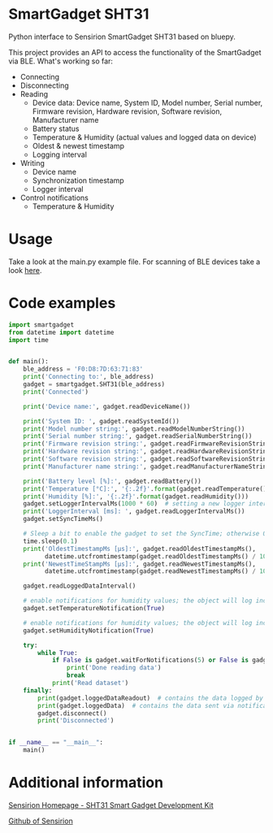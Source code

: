 # SmartGadget SHT31

Python interface to Sensirion SmartGadget SHT31 based on bluepy.

This project provides an API to access the functionality of the SmartGadget via BLE.
What's working so far:
  - Connecting
  - Disconnecting
  - Reading
    - Device data: Device name, System ID, Model number, Serial number, Firmware revision, Hardware revision, Software revision, Manufacturer name
    - Battery status
    - Temperature & Humidity (actual values and logged data on device)
    - Oldest & newest timestamp
    - Logging interval
  - Writing
    - Device name
    - Synchronization timestamp
    - Logger interval
- Control notifications
    - Temperature & Humidity

# Usage

Take a look at the main.py example file. For scanning of BLE devices take a look [here](https://ianharvey.github.io/bluepy-doc/scanner.html#sample-code "Documentation of bluepy scanner class").


# Code examples
```python
import smartgadget
from datetime import datetime
import time


def main():
    ble_address = 'F0:D8:7D:63:71:83'
    print('Connecting to:', ble_address)
    gadget = smartgadget.SHT31(ble_address)
    print('Connected')

    print('Device name:', gadget.readDeviceName())

    print('System ID: ', gadget.readSystemId())
    print('Model number string:', gadget.readModelNumberString())
    print('Serial number string:', gadget.readSerialNumberString())
    print('Firmware revision string:', gadget.readFirmwareRevisionString())
    print('Hardware revision string:', gadget.readHardwareRevisionString())
    print('Software revision string:', gadget.readSoftwareRevisionString())
    print('Manufacturer name string:', gadget.readManufacturerNameString())

    print('Battery level [%]:', gadget.readBattery())
    print('Temperature [°C]:', '{:.2f}'.format(gadget.readTemperature()))
    print('Humidity [%]:', '{:.2f}'.format(gadget.readHumidity()))
    gadget.setLoggerIntervalMs(1000 * 60)  # setting a new logger interval will clear all the logged data on the device
    print('LoggerInterval [ms]: ', gadget.readLoggerIntervalMs())
    gadget.setSyncTimeMs()

    # Sleep a bit to enable the gadget to set the SyncTime; otherwise 0 is read when readNewestTimestampMs is used
    time.sleep(0.1)
    print('OldestTimestampMs [µs]:', gadget.readOldestTimestampMs(),
          datetime.utcfromtimestamp(gadget.readOldestTimestampMs() / 1000).strftime('%Y-%m-%d %H:%M:%S'))
    print('NewestTimeStampMs [µs]:', gadget.readNewestTimestampMs(),
          datetime.utcfromtimestamp(gadget.readNewestTimestampMs() / 1000).strftime('%Y-%m-%d %H:%M:%S'))

    gadget.readLoggedDataInterval()

    # enable notifications for humidity values; the object will log incoming data into the loggedData variable
    gadget.setTemperatureNotification(True)

    # enable notifications for humidity values; the object will log incoming data into the loggedData variable
    gadget.setHumidityNotification(True)

    try:
        while True:
            if False is gadget.waitForNotifications(5) or False is gadget.isLogReadoutInProgress():
                print('Done reading data')
                break
            print('Read dataset')
    finally:
        print(gadget.loggedDataReadout)  # contains the data logged by the smartgadget
        print(gadget.loggedData)  # contains the data sent via notifications
        gadget.disconnect()
        print('Disconnected')


if __name__ == "__main__":
    main()

```

# Additional information

[Sensirion Homepage - SHT31 Smart Gadget Development Kit](https://www.sensirion.com/de/umweltsensoren/feuchtesensoren/development-kit/)

[Github of Sensirion](https://github.com/Sensirion "Github of Sensirion")

